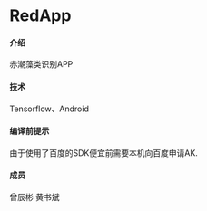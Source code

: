 # RedApp

#### 介绍
赤潮藻类识别APP

#### 技术
Tensorflow、Android

#### 编译前提示
由于使用了百度的SDK便宜前需要本机向百度申请AK.

#### 成员
曾辰彬
黄书斌
